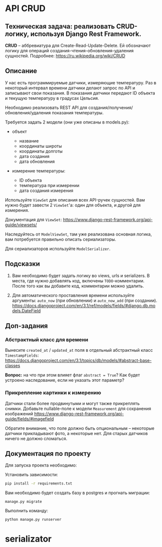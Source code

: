 API CRUD
======

## Техническая задача: реализовать CRUD-логику, используя Django Rest Framework.

**CRUD** – аббревиатура для Create-Read-Update-Delete. Ей обозначают логику для операций создания-чтения-обновления-удаления сущностей. Подробнее: https://ru.wikipedia.org/wiki/CRUD

## Описание

У нас есть программируемые датчики, измеряющие температуру. Раз в некоторый интервал времени датчики делают запрос по API и записывают свои показания. В показания датчики передают ID объекта и текущую температуру в градусах Цельсия.

Необходимо реализовать REST API для создания/получения/обновления/удаления показания температуры.

Требуется задать 2 модели (они уже описаны в models.py):

- объект
    - название
    - координаты широты
    - координаты долготы
    - дата создания
    - дата обновления

- измерение температуры:
    - ID объекта
    - температура при измерении
    - дата создания измерения

Используйте `ViewSet` для описания всех API-ручек сущностей. Вам нужно будет завести 2 `ViewSet`'а: один для объекта, и другой для измерения.

Документация для `ViewSet`: https://www.django-rest-framework.org/api-guide/viewsets/

Наследуйтесь от `ModelViewSet`, там уже реализована основная логика, вам потребуется правильно описать сериализаторы.

Для сериализаторов используйте `ModelSerializer`.

## Подсказки

1. Вам необходимо будет задать логику во views, urls и serializers. В места, где нужно добавлять код, включены `TODO`-комментарии. После того как вы добавите код, комментарии можно удалить.

2. Для автоматического проставления времени используйте аргументы: `auto_now` (при обновлении) и `auto_now_add` (при создании).
https://docs.djangoproject.com/en/3.1/ref/models/fields/#django.db.models.DateField

## Доп-задания

### Абстрактный класс для времени

Вынесите `created_at` / `updated_at` поля в отдельный абстрактный класс `TimestampFields`: https://docs.djangoproject.com/en/3.1/topics/db/models/#abstract-base-classes

**Вопрос:** на что при этом влияет флаг `abstract = True`? Как будет устроено наследование, если не указать этот параметр?

### Прикрепление картинки к измерению

Датчики стали более продвинутыми и могут также прикреплять снимки. Добавьте nullable-поле к модели `Measurement` для сохранения изображений https://www.django-rest-framework.org/api-guide/fields/#imagefield

Обратите внимание, что поле должно быть опциональным – некоторые датчики прикладывают фото, а некоторые нет. Для старых датчиков ничего не должно сломаться.

## Документация по проекту

Для запуска проекта необходимо:

Установить зависимости:

```bash
pip install -r requirements.txt
```

Вам необходимо будет создать базу в postgres и прогнать миграции:

```base
manage.py migrate
```

Выполнить команду:

```bash
python manage.py runserver
```

# serializator
